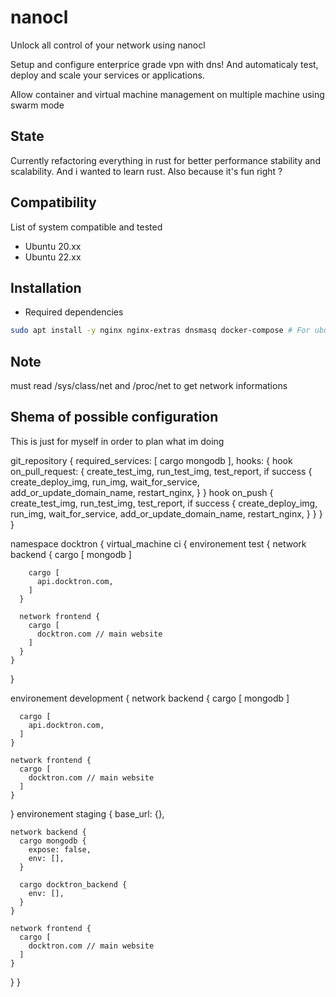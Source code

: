 # nanocl
Unlock all control of your network using nanocl

Setup and configure enterprice grade vpn with dns!
And automaticaly test, deploy and scale your services or applications.

Allow container and virtual machine management on multiple machine using swarm mode

## State

Currently refactoring everything in rust for better performance stability and scalability.
And i wanted to learn rust.
Also because it's fun right ?

## Compatibility

List of system compatible and tested
- Ubuntu 20.xx
- Ubuntu 22.xx

## Installation

- Required dependencies
```sh
sudo apt install -y nginx nginx-extras dnsmasq docker-compose # For ubuntu
```

## Note

must read /sys/class/net and /proc/net to get network informations

## Shema of possible configuration

This is just for myself in order to plan what im doing

git_repository {
  required_services: [
    cargo mongodb
  ],
  hooks: {
    hook on_pull_request: {
      create_test_img,
      run_test_img,
      test_report,
      if success {
        create_deploy_img,
        run_img,
        wait_for_service,
        add_or_update_domain_name,
        restart_nginx,
      }
    }
    hook on_push {
      create_test_img,
      run_test_img,
      test_report,
      if success {
        create_deploy_img,
        run_img,
        wait_for_service,
        add_or_update_domain_name,
        restart_nginx,
      }
    }
  }
}

namespace docktron {
  virtual_machine ci {
    environement test {
      network backend {
        cargo [
          mongodb
        ]

        cargo [
          api.docktron.com,
        ]
      }

      network frontend {
        cargo [
          docktron.com // main website
        ]
      }
    }
  }

  environement development {
    network backend {
      cargo [
        mongodb
      ]

      cargo [
        api.docktron.com,
      ]
    }

    network frontend {
      cargo [
        docktron.com // main website
      ]
    }
  }
  environement staging {
    base_url: {},

    network backend {
      cargo mongodb {
        expose: false,
        env: [],
      }

      cargo docktron_backend {
        env: [],
      }
    }

    network frontend {
      cargo [
        docktron.com // main website
      ]
    }
  }
}
